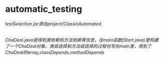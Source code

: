 # automatic_testing
###### testSelection.jar源自project/ClassicAutomated

###### ChaDeal.java是得到类依赖和方法依赖等信息，在main函数(Start.java)里构建了一个ChaDeal对象。类级选择和方法级选择的过程也写在main里，用到了ChaDeal的array,classDepends,methodDepends
